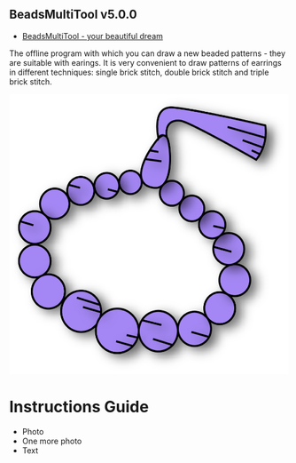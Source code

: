 ## BeadsMultiTool v5.0.0

+ [BeadsMultiTool - your beautiful dream](https://yehor-kor.github.io/BeadsMultiTool/beads-multi-tool.html "Main page of the program")

The offline program with which you can draw a new beaded patterns - they are suitable with earings. It is very convenient to draw patterns of earrings in different techniques: single brick stitch, double brick stitch and triple brick stitch.

![alt text](./img/icon.png "Icon BeadsMultiTool")

# Instructions Guide

+ Photo
+ One more photo
+ Text
